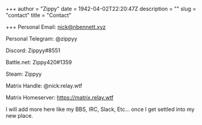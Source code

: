 +++
author = "Zippy"
date = 1942-04-02T22:20:47Z
description = ""
slug = "contact"
title = "Contact"

+++
Personal Email: nick@nbennett.xyz

Personal Telegram: @zippyy

Discord: Zippyy#8551

Battle.net: Zippy420#1359

Steam: Zippyy

Matrix Handle: @nick:relay.wtf

Matrix Homeserver: https://matrix.relay.wtf

I will add more here like my BBS, IRC, Slack, Etc... once I get settled into my new place.